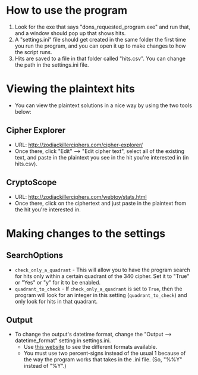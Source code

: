 
# How to use the program

1. Look for the exe that says "dons_requested_program.exe" and run that, and a window should pop up that
shows hits.
1. A "settings.ini" file should get created in the same folder the first time you run the program, and
you can open it up to make changes to how the script runs.
1. Hits are saved to a file in that folder called "hits.csv". You can change the path in the
settings.ini file.

# Viewing the plaintext hits

- You can view the plaintext solutions in a nice way by using the two tools below:

## Cipher Explorer

- URL: http://zodiackillerciphers.com/cipher-explorer/
- Once there, click "Edit" --> "Edit cipher text", select all of the existing text, and paste in the
plaintext you see in the hit you're interested in (in hits.csv).

## CryptoScope

- URL: http://zodiackillerciphers.com/webtoy/stats.html
- Once there, click on the ciphertext and just paste in the plaintext from the hit you're interested in.



# Making changes to the settings


## SearchOptions

- `check_only_a_quadrant` - This will allow you to have the program search for hits only within a certain
quadrant of the 340 cipher. Set it to "True" or "Yes" or "y" for it to be enabled.
- `quadrant_to_check` - If `check_only_a_quadrant` is set to `True`, then the program will look for an
integer in this setting (`quadrant_to_check`) and only look for hits in that quadrant.

## Output

- To change the output's datetime format, change the "Output --> datetime_format" setting in settings.ini.
  - Use [this website](http://strftime.org/) to see the different formats available.
  - You must use two percent-signs instead of the usual 1 because of the way the program works that
  takes in the .ini file.  (So, "%%Y" instead of "%Y".)
